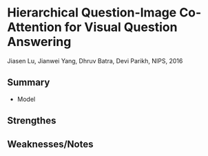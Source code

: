 # Hierarchical Question-Image Co-Attention for Visual Question Answering

Jiasen Lu, Jianwei Yang, Dhruv Batra, Devi Parikh, NIPS, 2016

## Summary

- Model

## Strengthes

## Weaknesses/Notes
